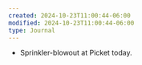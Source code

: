 ```yaml
---
created: 2024-10-23T11:00:44-06:00
modified: 2024-10-23T11:00:44-06:00
type: Journal
---
```


- Sprinkler-blowout at Picket today.
